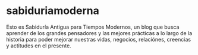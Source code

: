 # sabiduriamoderna
Esto es Sabiduría Antigua para Tiempos Modernos, un blog que busca aprender de los grandes pensadores y las mejores prácticas a lo largo de la historia para poder mejorar nuestras vidas, negocios, relaciónes, creencias y actitudes en el presente.
